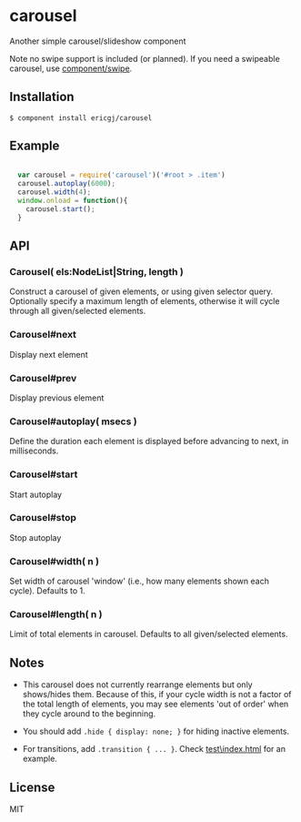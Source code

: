 
# carousel

  Another simple carousel/slideshow component

  Note no swipe support is included (or planned). If you need a swipeable 
  carousel, use [component/swipe][swipe].

## Installation

    $ component install ericgj/carousel

## Example

```javascript
  
  var carousel = require('carousel')('#root > .item')
  carousel.autoplay(6000);
  carousel.width(4);
  window.onload = function(){
    carousel.start();
  }

```

## API

### Carousel( els:NodeList|String, length )

  Construct a carousel of given elements, or using given selector query.
  Optionally specify a maximum length of elements, otherwise it will cycle
  through all given/selected elements.

### Carousel#next

  Display next element

### Carousel#prev

  Display previous element

### Carousel#autoplay( msecs )

  Define the duration each element is displayed before advancing to next, in 
  milliseconds.

### Carousel#start

  Start autoplay

### Carousel#stop

  Stop autoplay

### Carousel#width( n )

  Set width of carousel 'window' (i.e., how many elements shown each cycle). 
  Defaults to 1.

### Carousel#length( n )

  Limit of total elements in carousel. Defaults to all given/selected elements.


## Notes

- This carousel does not currently rearrange elements but only shows/hides
  them. Because of this, if your cycle width is not a factor of the total
  length of elements, you may see elements 'out of order' when they cycle
  around to the beginning.

- You should add `.hide { display: none; }` for hiding inactive elements.

- For transitions, add `.transition { ... }`. Check [test\index.html][test]
  for an example.

## License

  MIT

[swipe]: https://github.com/component/swipe
[test]:  https://github.com/ericgj/carousel/blob/master/test/index.html


